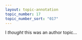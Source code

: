 ```yaml
---
layout: topic-annotation
topic_number: 17
topic_number_sort: "017"
---
```


I _thought_ this was an author topic...
